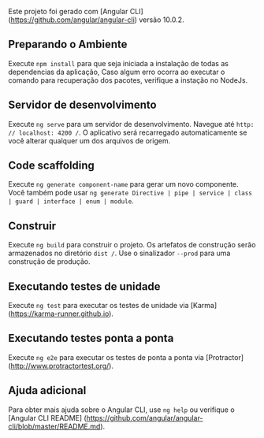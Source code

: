 Este projeto foi gerado com [Angular CLI] (https://github.com/angular/angular-cli) versão 10.0.2.

## Preparando o Ambiente
Execute `npm install` para que seja iniciada a instalação de todas as dependencias da aplicação, Caso algum erro ocorra ao executar o comando para recuperação dos pacotes, verifique a instação no NodeJs.
## Servidor de desenvolvimento
Execute `ng serve` para um servidor de desenvolvimento. Navegue até `http: // localhost: 4200 /`. O aplicativo será recarregado automaticamente se você alterar qualquer um dos arquivos de origem.

## Code scaffolding

Execute `ng generate component-name` para gerar um novo componente. Você também pode usar `ng generate Directive | pipe | service | class | guard | interface | enum | module`.

## Construir

Execute `ng build` para construir o projeto. Os artefatos de construção serão armazenados no diretório `dist /`. Use o sinalizador `--prod` para uma construção de produção.

## Executando testes de unidade

Execute `ng test` para executar os testes de unidade via [Karma] (https://karma-runner.github.io).

## Executando testes ponta a ponta

Execute `ng e2e` para executar os testes de ponta a ponta via [Protractor] (http://www.protractortest.org/).

## Ajuda adicional

Para obter mais ajuda sobre o Angular CLI, use `ng help` ou verifique o [Angular CLI README] (https://github.com/angular/angular-cli/blob/master/README.md).
